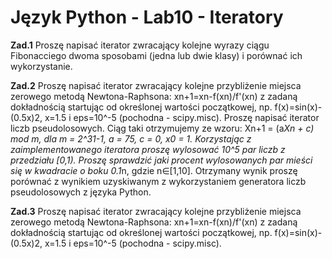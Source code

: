 # Język Python - Lab10 - Iteratory 

**Zad.1** 
Proszę napisać iterator zwracający kolejne wyrazy ciągu Fibonacciego dwoma sposobami (jedna lub dwie klasy) i porównać ich wykorzystanie.

**Zad.2**
Proszę napisać iterator zwracający kolejne przybliżenie miejsca zerowego metodą Newtona-Raphsona: xn+1=xn-f(xn)/f'(xn) z zadaną dokładnością startując od określonej wartości początkowej, np. f(x)=sin(x)-(0.5x)2, x=1.5 i eps=10^-5 (pochodna - scipy.misc).
Proszę napisać iterator liczb pseudolosowych. Ciąg taki otrzymujemy ze wzoru: Xn+1 = (a*Xn + c) mod m, dla m = 2^31-1, a = 75, c = 0, x0 = 1.
Korzystając z zaimplementowanego iteratora proszę wylosować 10^5 par liczb z przedziału [0,1). Proszę sprawdzić jaki procent wylosowanych par mieści się w kwadracie o boku 0.1*n, gdzie n∈[1,10]. Otrzymany wynik proszę porównać z wynikiem uzyskiwanym z wykorzystaniem generatora liczb pseudolosowych z języka Python.

**Zad.3**
Proszę napisać iterator zwracający kolejne przybliżenie miejsca zerowego metodą Newtona-Raphsona: xn+1=xn-f(xn)/f'(xn) z zadaną dokładnością startując od określonej wartości początkowej, np. f(x)=sin(x)-(0.5x)2, x=1.5 i eps=10^-5 (pochodna - scipy.misc).